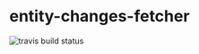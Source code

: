 entity-changes-fetcher 
======================
![travis build status](https://travis-ci.org/KamilKopaczyk/entity-changes-fetcher.svg)
